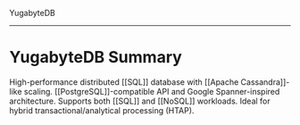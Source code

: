 YugabyteDB

---

# **YugabyteDB Summary**
High-performance distributed [[SQL]] database with [[Apache Cassandra]]-like scaling. [[PostgreSQL]]-compatible API and Google Spanner-inspired architecture. Supports both [[SQL]] and [[NoSQL]] workloads. Ideal for hybrid transactional/analytical processing (HTAP).